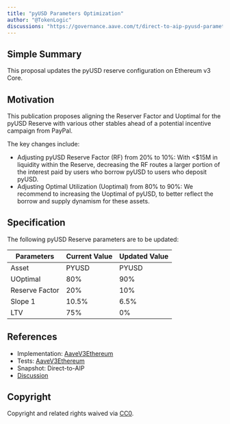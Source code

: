 ```yaml
---
title: "pyUSD Parameters Optimization"
author: "@TokenLogic"
discussions: "https://governance.aave.com/t/direct-to-aip-pyusd-parameters-optimization/23082/2"
---
```


## Simple Summary

This proposal updates the pyUSD reserve configuration on Ethereum v3 Core.

## Motivation

This publication proposes aligning the Reserver Factor and Uoptimal for the pyUSD Reserve with various other stables ahead of a potential incentive campaign from PayPal.

The key changes include:

- Adjusting pyUSD Reserve Factor (RF) from 20% to 10%: With <$15M in liquidity within the Reserve, decreasing the RF routes a larger portion of the interest paid by users who borrow pyUSD to users who deposit pyUSD.
- Adjusting Optimal Utilization (Uoptimal) from 80% to 90%: We recommend to increasing the Uoptimal of pyUSD, to better reflect the borrow and supply dynamism for these assets.

## Specification

The following pyUSD Reserve parameters are to be updated:

| Parameters     | Current Value | Updated Value |
| -------------- | ------------- | ------------- |
| Asset          | PYUSD         | PYUSD         |
| UOptimal       | 80%           | 90%           |
| Reserve Factor | 20%           | 10%           |
| Slope 1        | 10.5%         | 6.5%          |
| LTV            | 75%           | 0%            |

## References

- Implementation: [AaveV3Ethereum](https://github.com/bgd-labs/aave-proposals-v3/blob/main/src/20250919_AaveV3Ethereum_PyUSDParametersOptimization/AaveV3Ethereum_PyUSDParametersOptimization_20250919.sol)
- Tests: [AaveV3Ethereum](https://github.com/bgd-labs/aave-proposals-v3/blob/main/src/20250919_AaveV3Ethereum_PyUSDParametersOptimization/AaveV3Ethereum_PyUSDParametersOptimization_20250919.t.sol)
- Snapshot: Direct-to-AIP
- [Discussion](https://governance.aave.com/t/direct-to-aip-pyusd-parameters-optimization/23082/2)

## Copyright

Copyright and related rights waived via [CC0](https://creativecommons.org/publicdomain/zero/1.0/).
